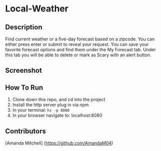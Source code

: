 # Local-Weather

## Description
Find current weather or a five-day forecast based on a zipcode. You can either press enter or submit to reveal your request. You can save your favorite forecast options and find them under the My Forecast tab. Under this tab you will be able to delete or mark as Scary with an alert button.

## Screenshot



## How To Run
1. Clone down this repo, and cd into the project
2. Install the http server plug in via npm
3. In your terminal: ``` hs -p 8080 ```
4. In your browser navigate to: localhost:8080

## Contributors
[Amanda Mitchell] (https://github.com/AmandaM04)